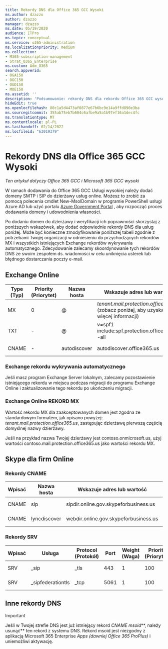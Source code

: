 ```yaml
---
title: Rekordy DNS dla Office 365 GCC Wysoki
ms.author: dzazzo
author: dzazzo
manager: dzazzo
ms.date: 05/19/2020
audience: ITPro
ms.topic: conceptual
ms.service: o365-administration
ms.localizationpriority: medium
ms.collection:
- M365-subscription-management
- Strat_O365_Enterprise
ms.custom: Adm_O365
search.appverid:
- OGA150
- OGC150
- OGD150
- MOE150
ms.assetid: ''
description: 'Podsumowanie: rekordy DNS dla rekordu Office 365 GCC wysoka'
hideEdit: true
ms.openlocfilehash: 80c1a5d4473af0877e67b6bc9e14a9ffd890e3ba
ms.sourcegitcommit: 355ab75eb7b604c6afbe9a5a1b97ef16a1dec4fc
ms.translationtype: MT
ms.contentlocale: pl-PL
ms.lasthandoff: 02/14/2022
ms.locfileid: "63019379"
---
```

# <a name="dns-records-for-office-365-gcc-high"></a>Rekordy DNS dla Office 365 GCC Wysoki

*Ten artykuł dotyczy Office 365 GCC i Microsoft 365 GCC wysoki*

W ramach dodawania do Office 365 GCC Usługi wysokiej należy dodać domeny SMTP i SIP do dzierżawy usług online.  Możesz to zrobić za pomocą polecenia cmdlet New-MsolDomain w programie PowerShell usługi Azure AD lub użyć portalu [Azure Government Portal](https://portal.azure.us) , aby rozpocząć proces dodawania domeny i udowodnienia własności.

Po dodaniu domen do dzierżawy i weryfikacji ich poprawności skorzystaj z poniższych wskazówek, aby dodać odpowiednie rekordy DNS dla usług poniżej.  Może być konieczne zmodyfikowanie poniższej tabeli zgodnie z potrzebami Twojej organizacji w odniesieniu do przychodzących rekordów MX i wszystkich istniejących Exchange rekordów wykrywania automatycznego.  Zdecydowanie zalecamy skoordynowanie tych rekordów DNS ze swoim zespołem ds. wiadomości w celu uniknięcia  usterek lub błędnego dostarczania poczty e-mail.

## <a name="exchange-online"></a>Exchange Online

| Type (Typ) | Priority (Priorytet) | Nazwa hosta | Wskazuje adres lub wartość | Czas wygaśnięcia |
| --- | --- | --- | --- | --- |
| MX | 0 | @ | *tenant.mail.protection.office365.us* (zobacz poniżej, aby uzyskać więcej informacji) | Jedna godzina |
| TXT | - | @ | v=spf1 include:spf.protection.office365.us -all | Jedna godzina |
| CNAME | - | autodiscover | autodiscover.office365.us | Jedna godzina |

### <a name="exchange-autodiscover-record"></a>Exchange rekordu wykrywania automatycznego

Jeśli masz program Exchange Server lokalnym, zalecamy pozostawienie istniejącego rekordu w miejscu podczas migracji do programu Exchange Online i zaktualizowanie tego rekordu po ukończeniu migracji. 

### <a name="exchange-online-mx-record"></a>Exchange Online REKORD MX

Wartość rekordu MX dla zaakceptowanych domen jest zgodna ze standardowym formatem, jak opisano powyżej: *tenant.mail.protection.office365.us*, zastępując dzierżawę pierwszą częścią domyślnej nazwy dzierżawy.

Jeśli na przykład nazwa Twojej dzierżawy jest contoso.onmicrosoft.us, użyj wartości contoso.mail.protection.office365.us jako wartości rekordu  MX.

## <a name="skype-for-business-online"></a>Skype dla firm Online

### <a name="cname-records"></a>Rekordy CNAME

| Wpisać | Nazwa hosta | Wskazuje adres lub wartość | Czas wygaśnięcia |
| --- | --- | --- | --- |
| CNAME | sip | sipdir.online.gov.skypeforbusiness.us | Jedna godzina |
| CNAME | lyncdiscover | webdir.online.gov.skypeforbusiness.us | Jedna godzina |

### <a name="srv-records"></a>Rekordy SRV

| Wpisać | Usługa | Protocol (Protokół) | Port | Weight (Waga) | Priority (Priorytet) | Name (Nazwa) | Target (Element docelowy) | Czas wygaśnięcia |
| --- | --- | --- | --- | --- | --- | --- | --- | --- |
| SRV | \_sip | \_tls | 443 | 1 | 100 | @ | sipdir.online.gov.skypeforbusiness.us | Jedna godzina |
| SRV | \_sipfederationtls | \_tcp | 5061 | 1 | 100 | @ | sipfed.online.gov.skypeforbusiness.us | Jedna godzina |

## <a name="other-dns-records"></a>Inne rekordy DNS

> [!IMPORTANT]
> Jeśli w Twojej strefie DNS jest już istniejący rekord *CNAME msoid***, należy usunąć** ten rekord z systemu DNS.  Rekord msoid jest niezgodny z aplikacją Microsoft 365 Enterprise *Apps (dawniej Office 365 ProPlus)* i uniemożliwi aktywację.
